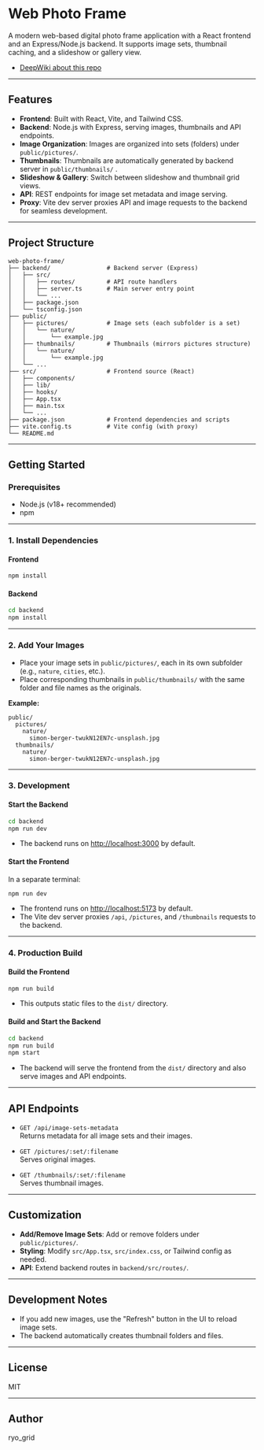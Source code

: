 # Web Photo Frame

A modern web-based digital photo frame application with a React frontend and an Express/Node.js backend. It supports image sets, thumbnail caching, and a slideshow or gallery view.

- [DeepWiki about this repo](https://deepwiki.com/ryogrid-devin-trial/web-photo-frame)

---

## Features

- **Frontend**: Built with React, Vite, and Tailwind CSS.
- **Backend**: Node.js with Express, serving images, thumbnails and API endpoints.
- **Image Organization**: Images are organized into sets (folders) under `public/pictures/`.
- **Thumbnails**: Thumbnails are automatically generated by backend server in `public/thumbnails/` .
- **Slideshow & Gallery**: Switch between slideshow and thumbnail grid views.
- **API**: REST endpoints for image set metadata and image serving.
- **Proxy**: Vite dev server proxies API and image requests to the backend for seamless development.

---

## Project Structure

```
web-photo-frame/
├── backend/                # Backend server (Express)
│   ├── src/
│   │   ├── routes/         # API route handlers
│   │   ├── server.ts       # Main server entry point
│   │   └── ...             
│   ├── package.json
│   └── tsconfig.json
├── public/
│   ├── pictures/           # Image sets (each subfolder is a set)
│   │   └── nature/
│   │       └── example.jpg
│   ├── thumbnails/         # Thumbnails (mirrors pictures structure)
│   │   └── nature/
│   │       └── example.jpg
│   └── ...
├── src/                    # Frontend source (React)
│   ├── components/
│   ├── lib/
│   ├── hooks/
│   ├── App.tsx
│   ├── main.tsx
│   └── ...
├── package.json            # Frontend dependencies and scripts
├── vite.config.ts          # Vite config (with proxy)
└── README.md
```

---

## Getting Started

### Prerequisites

- Node.js (v18+ recommended)
- npm

---

### 1. Install Dependencies

#### Frontend

```bash
npm install
```

#### Backend

```bash
cd backend
npm install
```

---

### 2. Add Your Images

- Place your image sets in `public/pictures/`, each in its own subfolder (e.g., `nature`, `cities`, etc.).
- Place corresponding thumbnails in `public/thumbnails/` with the same folder and file names as the originals.

**Example:**
```
public/
  pictures/
    nature/
      simon-berger-twukN12EN7c-unsplash.jpg
  thumbnails/
    nature/
      simon-berger-twukN12EN7c-unsplash.jpg
```

---

### 3. Development

#### Start the Backend

```bash
cd backend
npm run dev
```
- The backend runs on [http://localhost:3000](http://localhost:3000) by default.

#### Start the Frontend

In a separate terminal:

```bash
npm run dev
```
- The frontend runs on [http://localhost:5173](http://localhost:5173) by default.
- The Vite dev server proxies `/api`, `/pictures`, and `/thumbnails` requests to the backend.

---

### 4. Production Build

#### Build the Frontend

```bash
npm run build
```
- This outputs static files to the `dist/` directory.

#### Build and Start the Backend

```bash
cd backend
npm run build
npm start
```
- The backend will serve the frontend from the `dist/` directory and also serve images and API endpoints.

---

## API Endpoints

- `GET /api/image-sets-metadata`  
  Returns metadata for all image sets and their images.

- `GET /pictures/:set/:filename`  
  Serves original images.

- `GET /thumbnails/:set/:filename`  
  Serves thumbnail images.

---

## Customization

- **Add/Remove Image Sets**: Add or remove folders under `public/pictures/`.
- **Styling**: Modify `src/App.tsx`, `src/index.css`, or Tailwind config as needed.
- **API**: Extend backend routes in `backend/src/routes/`.

---

## Development Notes

- If you add new images, use the "Refresh" button in the UI to reload image sets.
- The backend automatically creates thumbnail folders and files.

---

## License

MIT

---

## Author

ryo_grid
